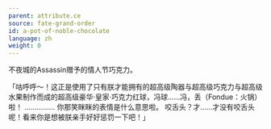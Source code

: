 ```yaml
---
parent: attribute.ce
source: fate-grand-order
id: a-pot-of-noble-chocolate
language: zh
weight: 0
---
```


不夜城的Assassin赠予的情人节巧克力。

「咕呼呼～！这正是使用了只有朕才能拥有的超高级陶器与超高级巧克力与超高级水果制作而成的超高级豪华·皇家·巧克力红球，冯球……冯，丢（Fondue：火锅）啦！
……………
你那笑眯眯的表情是什么意思啦。
咬舌头？才……才没有咬舌头呢！看来你是想被朕亲手好好惩罚一下吧！」
